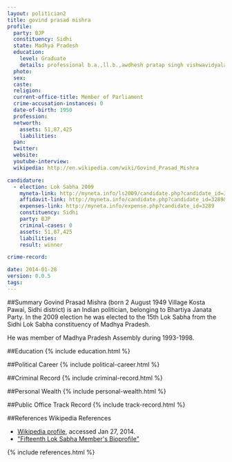 ```yaml
---
layout: politician2
title: govind prasad mishra
profile: 
  party: BJP
  constituency: Sidhi
  state: Madhya Pradesh
  education: 
    level: Graduate
    details: professional b.a.,ll.b.,awdhesh pratap singh vishwavidyalay rewa 1976
  photo: 
  sex: 
  caste: 
  religion: 
  current-office-title: Member of Parliament
  crime-accusation-instances: 0
  date-of-birth: 1950
  profession: 
  networth: 
    assets: 51,87,425
    liabilities: 
  pan: 
  twitter: 
  website: 
  youtube-interview: 
  wikipedia: http://en.wikipedia.com/wiki/Govind_Prasad_Mishra

candidature: 
  - election: Lok Sabha 2009
    myneta-link: http://myneta.info/ls2009/candidate.php?candidate_id=3289
    affidavit-link: http://myneta.info/candidate.php?candidate_id=3289&scan=original
    expenses-link: http://myneta.info/expense.php?candidate_id=3289
    constituency: Sidhi 
    party: BJP
    criminal-cases: 0
    assets: 51,87,425
    liabilities: 
    result: winner 

crime-record: 

date: 2014-01-28
version: 0.0.5
tags: 
---
```

##Summary
Govind Prasad Mishra (born 2 August 1949 Village Kosta Pawai, Sidhi district) is an Indian politician, belonging to Bhartiya Janata Party. In the 2009 election he was elected to the 15th Lok Sabha from the Sidhi Lok Sabha constituency of Madhya Pradesh.

He was member of Madhya Pradesh Assembly during 1993-1998.


##Education
{% include education.html %}


##Political Career
{% include political-career.html %}


##Criminal Record
{% include criminal-record.html %}


##Personal Wealth
{% include personal-wealth.html %}


##Public Office Track Record
{% include track-record.html %}


##References
Wikipedia References
- [Wikipedia profile]({{page.profile.wikipedia}}), accessed Jan 27, 2014.
- ["Fifteenth Lok Sabha Member's Bioprofile"][wiki1]

[wiki1]: http://164.100.47.132/LssNew/Members/Biography.aspx?mpsno=4512


{% include references.html %}